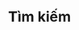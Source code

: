 ---
title: "Tìm kiếm"
slug: "search"
layout: "search"
outputs:
    - html
    - json
menu:
    main:
        weight: -75
        params: 
            icon: search
---